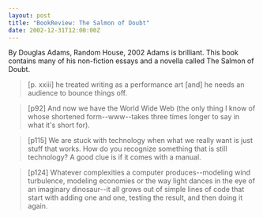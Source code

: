 ```yaml
---
layout: post
title: "BookReview: The Salmon of Doubt"
date: 2002-12-31T12:00:00Z
---
```

By Douglas Adams, Random House, 2002
 Adams is brilliant.  This book contains many of his
non-fiction essays and a novella called The Salmon of Doubt.


> [p. xxiii] he treated writing as a performance art [and] he needs
> an audience to bounce things off.



> [p92] And now we have the World Wide Web (the only thing I know of
> whose shortened form--www--takes three times longer to say in what it's
> short for).



> [p115] We are stuck with technology when what we really want is
> just stuff that works.  How do you recognize something that is still
> technology?  A good clue is if it comes with a manual.



> [p124] Whatever complexities a computer produces--modeling wind
> turbulence, modeling economies or the way light dances in the eye of
> an imaginary dinosaur--it all grows out of simple lines of code that
> start with adding one and one, testing the result, and then doing it
> again.
> 



